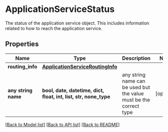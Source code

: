 # ApplicationServiceStatus

The status of the application service object. This includes information related to how to reach the application service. 

## Properties
Name | Type | Description | Notes
------------ | ------------- | ------------- | -------------
**routing_info** | [**ApplicationServiceRoutingInfo**](ApplicationServiceRoutingInfo.md) |  | 
**any string name** | **bool, date, datetime, dict, float, int, list, str, none_type** | any string name can be used but the value must be the correct type | [optional]

[[Back to Model list]](../README.md#documentation-for-models) [[Back to API list]](../README.md#documentation-for-api-endpoints) [[Back to README]](../README.md)


